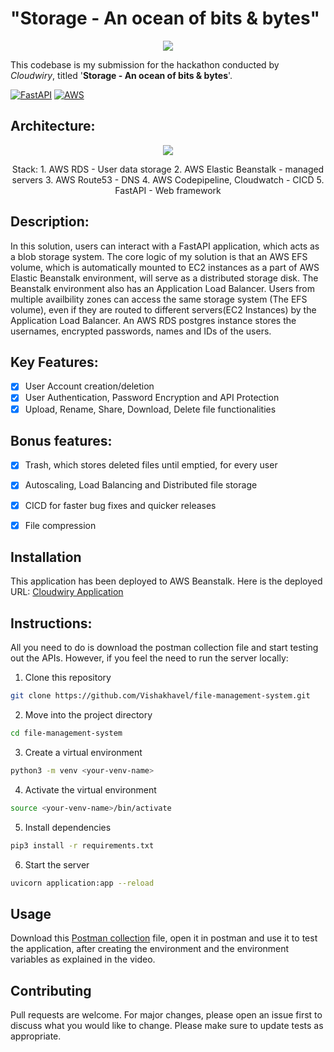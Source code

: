 # "Storage - An ocean of bits & bytes"
<p align = "center">
 <img src="https://user-images.githubusercontent.com/54572908/151648343-68e9057e-44ee-4003-b829-8aec95707005.png"/>

This codebase is my submission for the hackathon conducted by *Cloudwiry*, titled '**Storage - An ocean of bits & bytes**'.

[![FastAPI](https://img.shields.io/badge/Framework-FastAPI-brightgreen)](https://fastapi.tiangolo.com/)
[![AWS](https://img.shields.io/badge/CSP-AWS-brightgreen)](https://aws.amazon.com/)


## Architecture:
 <p align = "center">
 <img src ="https://user-images.githubusercontent.com/54572908/151702378-e11a4a12-239e-492d-87df-5075be2e946f.png"/>
 </p>
 
 <p align = "center">
 Stack: 
 1. AWS RDS - User data storage
 2. AWS Elastic Beanstalk - managed servers
 3. AWS Route53 - DNS
 4. AWS Codepipeline, Cloudwatch - CICD
 5. FastAPI - Web framework
 
 </p>

## Description:
In this solution, users can interact with a FastAPI application, which acts as a blob storage system. The core logic of my solution is that an AWS EFS volume, which is automatically mounted to EC2 instances as a part of AWS Elastic Beanstalk environment, will serve as a distributed storage disk. The Beanstalk environment also has an Application Load Balancer. Users from multiple availbility zones can access the same storage system (The EFS volume), even if they are routed to different servers(EC2 Instances) by the Application Load Balancer. An AWS RDS postgres instance stores the usernames, encrypted passwords, names and IDs of the users. 


## Key Features:

- [x] User Account creation/deletion
- [x] User Authentication, Password Encryption and API Protection
- [x] Upload, Rename, Share, Download, Delete file functionalities

## Bonus features:
- [x] Trash, which stores deleted files until emptied, for every user
- [x] Autoscaling, Load Balancing and Distributed file storage
- [x] CICD for faster bug fixes and quicker releases
- [x] File compression


## Installation

This application has been deployed to AWS Beanstalk. Here is the deployed URL:
[Cloudwiry Application](http://cloudwiry-backend-fastapi.ap-south-1.elasticbeanstalk.com/docs) 


## Instructions:

All you need to do is download the postman collection file and start testing out the APIs. However, if you feel the need to run the server locally:
1. Clone this repository
```bash
git clone https://github.com/Vishakhavel/file-management-system.git
```
2. Move into the project directory 
```bash
cd file-management-system
```
3. Create a virtual environment
```bash
python3 -m venv <your-venv-name>
```
4. Activate the virtual environment
```bash
source <your-venv-name>/bin/activate
```
5. Install dependencies
```bash
pip3 install -r requirements.txt
```
6. Start the server
```bash
uvicorn application:app --reload
```

## Usage
Download this [Postman collection](https://drive.google.com/file/d/1ngA5W9vZWvkGp0QMgqNKU6DrZfguDFzV/view?usp=sharing) file, open it in postman and use it to test the application, after creating the environment and the environment variables as explained in the video. 

## Contributing
Pull requests are welcome. For major changes, please open an issue first to discuss what you would like to change.
Please make sure to update tests as appropriate.
